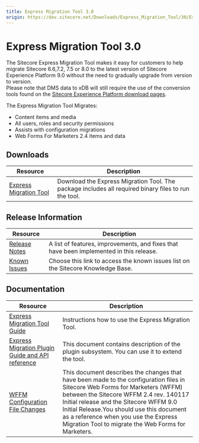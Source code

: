 ```yaml
---
title: Express Migration Tool 3.0
origin: https://dev.sitecore.net/Downloads/Express_Migration_Tool/30/Express_Migration_Tool_30_Initial_Release.aspx
---
```


# Express Migration Tool 3.0

The Sitecore Express Migration Tool makes it easy for customers to help migrate Sitecore 6.6,7.2, 7.5 or 8.0 to the latest version of Sitecore Experience Platform 9.0 without the need to gradually upgrade from version to version.  
Please note that DMS data to xDB will still require the use of the conversion tools found on the [Sitecore Experience Platform download pages](/downloads/Sitecore_Experience_Platform).

The Express Migration Tool Migrates: 

-   Content items and media 
-   All users, roles and security permissions 
-   Assists with configuration migrations
-   Web Forms For Marketers 2.4 items and data

## Downloads

 | Resource | Description |
 | --- | --- |
 | [Express Migration Tool](https://sitecoredev.azureedge.net/~/media/793CEE3EE5D84CAC9851D80EF2B0063B.ashx?date=20171012T161144) | Download the Express Migration Tool. The package includes all required binary files to run the tool. |

## Release Information

 | Resource | Description |
 | --- | --- |
 | [Release Notes](https://dev.sitecore.net:443/downloads/Express%20Migration%20Tool/30/Express%20Migration%20Tool%2030%20Initial%20Release/Release%20Notes) | A list of features, improvements, and fixes that have been implemented in this release. |
 | [Known Issues](https://kb.sitecore.net/articles/583017) | Choose this link to access the known issues list on the Sitecore Knowledge Base. |

## Documentation

 | Resource | Description |
 | --- | --- |
 | [Express Migration Tool Guide](https://sitecoredev.azureedge.net/~/media/C032C485C44F41E8ABC1C15C6546E1A9.ashx?date=20171016T125949) | Instructions how to use the Express Migration Tool. |
 | [Express Migration Plugin Guide and API reference](https://sitecoredev.azureedge.net/~/media/FB83814E2B714956AFF182F560CCD1CB.ashx?date=20171101T134735) | This document contains description of the plugin subsystem. You can use it to extend the tool. |
 | [WFFM Configuration File Changes](https://sitecoredev.azureedge.net/~/media/D2A508F17D3C4138AA6AB001D167364F.ashx?date=20171013T190145) | This document describes the changes that have been made to the configuration files in Sitecore Web Forms for Marketers (WFFM) between the Sitecore WFFM 2.4 rev. 140117 Initial release and the Sitecore WFFM 9.0 Initial Release.You should use this document as a reference when you use the Express Migration Tool to migrate the Web Forms for Marketers. |